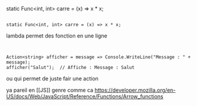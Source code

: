 static Func<int, int> carre = (x) => x * x;


``` Csharp

static Func<int, int> carre = (x) => x * x;
```


lambda permet des fonction en une ligne



``` Csharp


Action<string> afficher = message => Console.WriteLine("Message : " + message);
afficher("Salut");  // Affiche : Message : Salut

```

ou qui permet de juste fair une action

ya pareil en [[JS]]  genre comme ca
https://developer.mozilla.org/en-US/docs/Web/JavaScript/Reference/Functions/Arrow_functions

